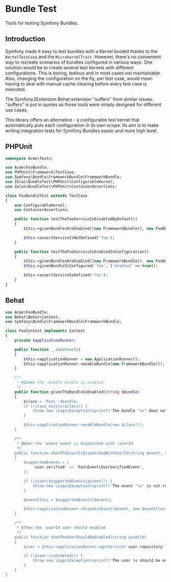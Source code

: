 # Bundle Test

Tools for testing Symfony Bundles.

## Introduction

Symfony made it easy to test bundles with a Kernel booted thanks to the `KernelTestCase` and the `MicrokernelTrait`.
However, there's no convenient way to recreate scenarios of bundles configured in various ways.
One solution would be to create several test kernels with different configurations. This is boring, tedious and in most
cases not maintainable. Also, changing the configuration on the fly, per test case, would mean having to deal
with manual cache clearing before every test case is executed.

The Symfony2Extension Behat extension "suffers" from similar issues. "suffers" is put in quotes as those tools
were simply designed for different use cases.

This library offers an alternative - a configurable test kernel that automatically puts each configuration in its own scope.
Its aim is to make writing integration tests for Symfony Bundles easier and more high level.

## PHPUnit

```php
namespace Acme\Tests;

use Acme\FooBundle;
use PHPUnit\Framework\TestCase;
use Symfony\Bundle\FrameworkBundle\FrameworkBundle;
use Zalas\BundleTest\PHPUnit\ConfigurableKernel;
use Zalas\BundleTest\PHPUnit\ContainerAssertions;

class FooBundleTest extends TestCase
{
    use ConfigurableKernel;
    use ContainerAssertions;

    public function testTheFooServiceIsDisabledByDefault()
    {
        $this->givenBundlesAreEnabled([new FrameworkBundle(), new FooBundle()]);

        $this->assertServiceIsNotDefined('foo');
    }

    public function testTheFooServiceIsEnabledInConfiguration()
    {
        $this->givenBundlesAreEnabled([new FrameworkBundle(), new FooBundle()]);
        $this->givenBundleIsConfigured('foo', ['enabled' => true]);

        $this->assertServiceIsDefined('foo');
    }
}
```

## Behat

```php
use Acme\FooBundle;
use Behat\Behat\Context;
use Symfony\Bundle\FrameworkBundle\FrameworkBundle;

class FooContext implements Context
{
    private $applicationRunner;

    public function __construct()
    {
        $this->applicationRunner = new ApplicationRunner();
        $this->applicationRunner->enableBundle(new FrameworkBundle());
    }

    /**
     * @Given the :bundle bundle is enabled
     */
    public function givenTheBundleIsEnabled(string $bundle)
    {
        $class = 'Foo\'.$bundle;
        if (!class_exists($class)) {
            throw new \LogicException(sprintf('The bundle "%s" does not exist.', $class));
        }

        $this->applicationRunner->enableBundle(new $class());
    }

    /**
     * @When the :event event is dispatched with :userId
     */
    public function whenTheEventIsDispatchedWithUserId(string $event, string $userId)
    {
        $supportedEvents = [
            'user.verified' => 'Foo\Event\UserVerifiedEvent',
        ];

        if (!isset($supportedEvents[$event])) {
            throw new \LogicException(sprintf('The event "%s" is not recognised.', $event));
        }

        $eventClass = $supportedEvents[$event];

        $this->applicationRunner->dispatchEvent($event, new $eventClass($userId));
    }

    /**
     * @Then the :userId user should enabled
     */
    public function thenTheUserShouldBeEnabled(string $userId)
    {
        $user = $this->applicationRunner->getService('user.repository')->find($userId);

        if (!$user->isEnabled()) {
            throw new \LogicException(sprintf('The user %s should be enabled', $userId));
        }
    }
}
```
